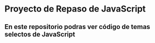 # Proyecto de Repaso de JavaScript

## En este repositorio podras ver código de temas selectos de JavaScript